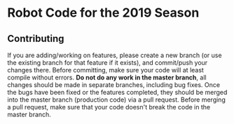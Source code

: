 # Robot Code for the 2019 Season

## Contributing
If you are adding/working on features, please create a new branch (or use the existing branch for that feature if it exists), and commit/push your changes there. Before committing, make sure your code will at least compile without errors. **Do not do any work in the master branch**, all changes should be made in separate branches, including bug fixes. Once the bugs have been fixed or the features completed, they should be merged into the master branch (production code) via a pull request. Before merging a pull request, make sure that your code doesn't break the code in the master branch.

